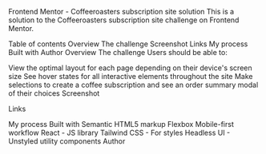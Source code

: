 Frontend Mentor - Coffeeroasters subscription site solution
This is a solution to the Coffeeroasters subscription site challenge on Frontend Mentor. 

Table of contents
Overview
The challenge
Screenshot
Links
My process
Built with
Author
Overview
The challenge
Users should be able to:

View the optimal layout for each page depending on their device's screen size
See hover states for all interactive elements throughout the site
Make selections to create a coffee subscription and see an order summary modal of their choices
Screenshot

Links

My process
Built with
Semantic HTML5 markup
Flexbox
Mobile-first workflow
React - JS library
Tailwind CSS - For styles
Headless UI - Unstyled utility components
Author
